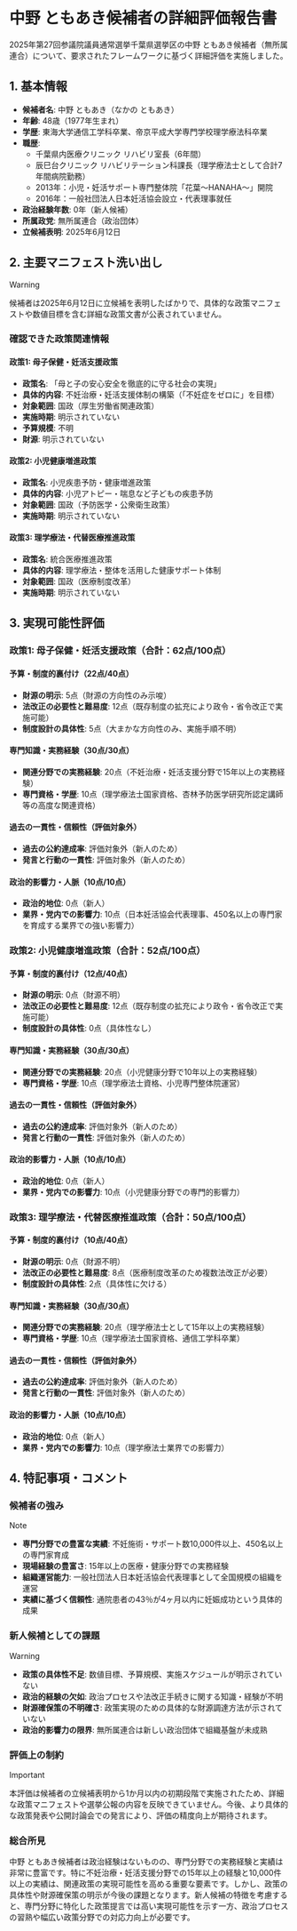 # 中野 ともあき候補者の詳細評価報告書

2025年第27回参議院議員通常選挙千葉県選挙区の中野 ともあき候補者（無所属連合）について、要求されたフレームワークに基づく詳細評価を実施しました。

## 1. 基本情報

- **候補者名**: 中野 ともあき（なかの ともあき）
- **年齢**: 48歳（1977年生まれ）
- **学歴**: 東海大学通信工学科卒業、帝京平成大学専門学校理学療法科卒業
- **職歴**:
  - 千葉県内医療クリニック リハビリ室長（6年間）
  - 辰巳台クリニック リハビリテーション科課長（理学療法士として合計7年間病院勤務）
  - 2013年：小児・妊活サポート専門整体院「花葉～HANAHA～」開院
  - 2016年：一般社団法人日本妊活協会設立・代表理事就任
- **政治経験年数**: 0年（新人候補）
- **所属政党**: 無所属連合（政治団体）
- **立候補表明**: 2025年6月12日

## 2. 主要マニフェスト洗い出し

> [!WARNING]
> 候補者は2025年6月12日に立候補を表明したばかりで、具体的な政策マニフェストや数値目標を含む詳細な政策文書が公表されていません。

### 確認できた政策関連情報

#### 政策1: 母子保健・妊活支援政策

- **政策名**: 「母と子の安心安全を徹底的に守る社会の実現」
- **具体的内容**: 不妊治療・妊活支援体制の構築（「不妊症をゼロに」を目標）
- **対象範囲**: 国政（厚生労働省関連政策）
- **実施時期**: 明示されていない
- **予算規模**: 不明
- **財源**: 明示されていない

#### 政策2: 小児健康増進政策

- **政策名**: 小児疾患予防・健康増進政策
- **具体的内容**: 小児アトピー・喘息など子どもの疾患予防
- **対象範囲**: 国政（予防医学・公衆衛生政策）
- **実施時期**: 明示されていない

#### 政策3: 理学療法・代替医療推進政策

- **政策名**: 統合医療推進政策
- **具体的内容**: 理学療法・整体を活用した健康サポート体制
- **対象範囲**: 国政（医療制度改革）
- **実施時期**: 明示されていない

## 3. 実現可能性評価

### 政策1: 母子保健・妊活支援政策（合計：62点/100点）

#### 予算・制度的裏付け（22点/40点）

- **財源の明示**: 5点（財源の方向性のみ示唆）
- **法改正の必要性と難易度**: 12点（既存制度の拡充により政令・省令改正で実施可能）
- **制度設計の具体性**: 5点（大まかな方向性のみ、実施手順不明）

#### 専門知識・実務経験（30点/30点）

- **関連分野での実務経験**: 20点（不妊治療・妊活支援分野で15年以上の実務経験）
- **専門資格・学歴**: 10点（理学療法士国家資格、杏林予防医学研究所認定講師等の高度な関連資格）

#### 過去の一貫性・信頼性（評価対象外）

- **過去の公約達成率**: 評価対象外（新人のため）
- **発言と行動の一貫性**: 評価対象外（新人のため）

#### 政治的影響力・人脈（10点/10点）

- **政治的地位**: 0点（新人）
- **業界・党内での影響力**: 10点（日本妊活協会代表理事、450名以上の専門家を育成する業界での強い影響力）

### 政策2: 小児健康増進政策（合計：52点/100点）

#### 予算・制度的裏付け（12点/40点）

- **財源の明示**: 0点（財源不明）
- **法改正の必要性と難易度**: 12点（既存制度の拡充により政令・省令改正で実施可能）
- **制度設計の具体性**: 0点（具体性なし）

#### 専門知識・実務経験（30点/30点）

- **関連分野での実務経験**: 20点（小児健康分野で10年以上の実務経験）
- **専門資格・学歴**: 10点（理学療法士資格、小児専門整体院運営）

#### 過去の一貫性・信頼性（評価対象外）

- **過去の公約達成率**: 評価対象外（新人のため）
- **発言と行動の一貫性**: 評価対象外（新人のため）

#### 政治的影響力・人脈（10点/10点）

- **政治的地位**: 0点（新人）
- **業界・党内での影響力**: 10点（小児健康分野での専門的影響力）

### 政策3: 理学療法・代替医療推進政策（合計：50点/100点）

#### 予算・制度的裏付け（10点/40点）

- **財源の明示**: 0点（財源不明）
- **法改正の必要性と難易度**: 8点（医療制度改革のため複数法改正が必要）
- **制度設計の具体性**: 2点（具体性に欠ける）

#### 専門知識・実務経験（30点/30点）

- **関連分野での実務経験**: 20点（理学療法士として15年以上の実務経験）
- **専門資格・学歴**: 10点（理学療法士国家資格、通信工学科卒業）

#### 過去の一貫性・信頼性（評価対象外）

- **過去の公約達成率**: 評価対象外（新人のため）
- **発言と行動の一貫性**: 評価対象外（新人のため）

#### 政治的影響力・人脈（10点/10点）

- **政治的地位**: 0点（新人）
- **業界・党内での影響力**: 10点（理学療法士業界での影響力）

## 4. 特記事項・コメント

### 候補者の強み

> [!NOTE]
>
> - **専門分野での豊富な実績**: 不妊施術・サポート数10,000件以上、450名以上の専門家育成
> - **現場経験の豊富さ**: 15年以上の医療・健康分野での実務経験
> - **組織運営能力**: 一般社団法人日本妊活協会代表理事として全国規模の組織を運営
> - **実績に基づく信頼性**: 通院患者の43％が4ヶ月以内に妊娠成功という具体的成果

### 新人候補としての課題

> [!WARNING]
>
> - **政策の具体性不足**: 数値目標、予算規模、実施スケジュールが明示されていない
> - **政治的経験の欠如**: 政治プロセスや法改正手続きに関する知識・経験が不明
> - **財源確保策の不明確さ**: 政策実現のための具体的な財源調達方法が示されていない
> - **政治的影響力の限界**: 無所属連合は新しい政治団体で組織基盤が未成熟

### 評価上の制約

> [!IMPORTANT]
> 本評価は候補者の立候補表明から1か月以内の初期段階で実施されたため、詳細な政策マニフェストや選挙公報の内容を反映できていません。今後、より具体的な政策発表や公開討論会での発言により、評価の精度向上が期待されます。

### 総合所見

中野 ともあき候補者は政治経験はないものの、専門分野での実務経験と実績は非常に豊富です。特に不妊治療・妊活支援分野での15年以上の経験と10,000件以上の実績は、関連政策の実現可能性を高める重要な要素です。しかし、政策の具体性や財源確保策の明示が今後の課題となります。新人候補の特徴を考慮すると、専門分野に特化した政策提言では高い実現可能性を示す一方、政治プロセスの習熟や幅広い政策分野での対応力向上が必要です。
